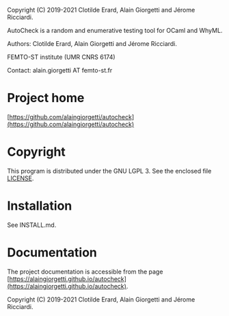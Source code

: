 Copyright (C) 2019-2021 Clotilde Erard, Alain Giorgetti and Jérome Ricciardi.

AutoCheck is a random and enumerative testing tool for OCaml and WhyML.

Authors: Clotilde Erard, Alain Giorgetti and Jérome Ricciardi.

FEMTO-ST institute (UMR CNRS 6174)

Contact: alain.giorgetti AT femto-st.fr

Project home
============

[https://github.com/alaingiorgetti/autocheck](https://github.com/alaingiorgetti/autocheck)

Copyright
=========

This program is distributed under the GNU LGPL 3. See the enclosed file [LICENSE](./LICENSE).

Installation
============

See INSTALL.md.

Documentation
=============

The project documentation is accessible from the page [https://alaingiorgetti.github.io/autocheck](https://alaingiorgetti.github.io/autocheck).

Copyright (C) 2019-2021 Clotilde Erard, Alain Giorgetti and Jérome Ricciardi.